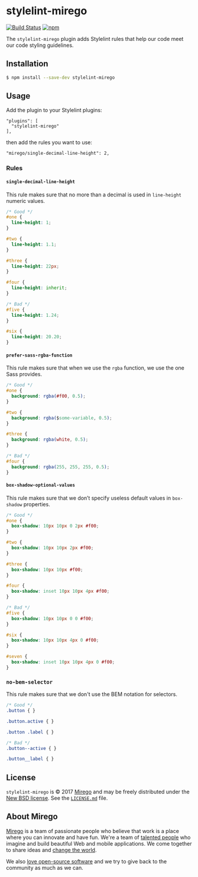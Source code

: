 # stylelint-mirego

[![Build Status](https://travis-ci.org/mirego/stylelint-mirego.svg?branch=master)](https://travis-ci.org/mirego/stylelint-mirego)
[![npm](https://img.shields.io/npm/v/stylelint-mirego.svg)](https://www.npmjs.com/package/stylelint-mirego)

The `stylelint-mirego` plugin adds Stylelint rules that help our code meet our code styling guidelines.

## Installation

```bash
$ npm install --save-dev stylelint-mirego
```

## Usage

Add the plugin to your Stylelint plugins:

```
"plugins": [
  "stylelint-mirego"
],
```

then add the rules you want to use:

```
"mirego/single-decimal-line-height": 2,
```

### Rules

#### `single-decimal-line-height`

This rule makes sure that no more than a decimal is used in `line-height` numeric values.

```css
/* Good */
#one {
  line-height: 1;
}

#two {
  line-height: 1.1;
}

#three {
  line-height: 22px;
}

#four {
  line-height: inherit;
}

/* Bad */
#five {
  line-height: 1.24;
}

#six {
  line-height: 20.20;
}
```

#### `prefer-sass-rgba-function`

This rule makes sure that when we use the `rgba` function, we use the one Sass provides.

```css
/* Good */
#one {
  background: rgba(#f00, 0.5);
}

#two {
  background: rgba($some-variable, 0.5);
}

#three {
  background: rgba(white, 0.5);
}

/* Bad */
#four {
  background: rgba(255, 255, 255, 0.5);
}
```

#### `box-shadow-optional-values`

This rule makes sure that we don’t specify useless default values in `box-shadow` properties.

```css
/* Good */
#one {
  box-shadow: 10px 10px 0 2px #f00;
}

#two {
  box-shadow: 10px 10px 2px #f00;
}

#three {
  box-shadow: 10px 10px #f00;
}

#four {
  box-shadow: inset 10px 10px 4px #f00;
}

/* Bad */
#five {
  box-shadow: 10px 10px 0 0 #f00;
}

#six {
  box-shadow: 10px 10px 4px 0 #f00;
}

#seven {
  box-shadow: inset 10px 10px 4px 0 #f00;
}
```

### `no-bem-selector`

This rule makes sure that we don't use the BEM notation for selectors.

```css
/* Good */
.button { }

.button.active { }

.button .label { }

/* Bad */
.button--active { }

.button__label { }
```

## License

`stylelint-mirego` is © 2017 [Mirego](http://www.mirego.com) and may be freely distributed under the [New BSD license](http://opensource.org/licenses/BSD-3-Clause).  See the [`LICENSE.md`](https://github.com/mirego/stylelint-mirego/blob/master/LICENSE.md) file.

## About Mirego

[Mirego](https://www.mirego.com/en) is a team of passionate people who believe that work is a place where you can innovate and have fun. We're a team of [talented people](https://life.mirego.com/en) who imagine and build beautiful Web and mobile applications. We come together to share ideas and [change the world](http://www.mirego.org/en).

We also [love open-source software](https://open.mirego.com) and we try to give back to the community as much as we can.
